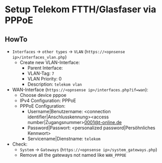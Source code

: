 # Setup Telekom FTTH/Glasfaser via PPPoE

## HowTo

* `Interfaces` -> `other types` -> `VLAN` (`https://<opnsense ip>/interfaces_vlan.php`)
  * Create new VLAN-Interface:
    * Parent Interface: <wan interface>
    * VLAN-Tag: `7`
    * VLAN Priority: 0
    * Description: `telekom vlan`
* WAN-Interface (`https://<opnsense ip>/interfaces.php?if=wan`):
  * Choose device pppoe
  * IPv4 Configuration: PPPoE
  * PPPoE Configuration:
    * Username|Benutzername: <connection identifier|Anschlusskennung><access number|Zugangsnummer>0001@t-online.de
    * Password|Passwort: <personalized password|Persöhnliches Kennwort>
    * Servicename|Dienstname: `telekom`
* Check:
  * `System` -> `Gateways` (`https://<opnsense ip>/system_gateways.php`)
  * Remove all the gateways not named like `WAN_PPPOE`

